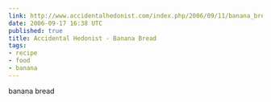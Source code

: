 ```yaml
---
link: http://www.accidentalhedonist.com/index.php/2006/09/11/banana_bread
date: 2006-09-17 16:38 UTC
published: true
title: Accidental Hedonist - Banana Bread
tags:
- recipe
- food
- banana
---
```


banana bread
